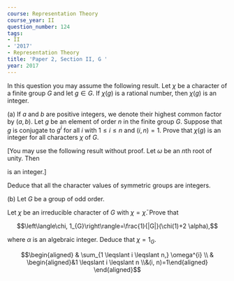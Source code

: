 ```yaml
---
course: Representation Theory
course_year: II
question_number: 124
tags:
- II
- '2017'
- Representation Theory
title: 'Paper 2, Section II, G '
year: 2017
---
```




In this question you may assume the following result. Let $\chi$ be a character of a finite group $G$ and let $g \in G$. If $\chi(g)$ is a rational number, then $\chi(g)$ is an integer.

(a) If $a$ and $b$ are positive integers, we denote their highest common factor by $(a, b)$. Let $g$ be an element of order $n$ in the finite group $G$. Suppose that $g$ is conjugate to $g^{i}$ for all $i$ with $1 \leqslant i \leqslant n$ and $(i, n)=1$. Prove that $\chi(g)$ is an integer for all characters $\chi$ of $G$.

[You may use the following result without proof. Let $\omega$ be an $n$th root of unity. Then

is an integer.]

Deduce that all the character values of symmetric groups are integers.

(b) Let $G$ be a group of odd order.

Let $\chi$ be an irreducible character of $G$ with $\chi=\bar{\chi}$. Prove that

$$\left\langle\chi, 1_{G}\right\rangle=\frac{1}{|G|}(\chi(1)+2 \alpha),$$

where $\alpha$ is an algebraic integer. Deduce that $\chi=1_{G}$.

$$\begin{aligned}
& \sum_{1 \leqslant i \leqslant n,} \omega^{i} \\
& \begin{aligned}&1 \leqslant i \leqslant n \\&(i, n)=1\end{aligned} 
\end{aligned}$$